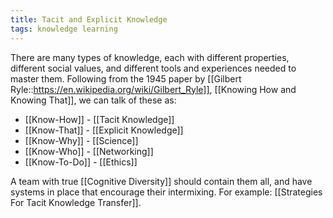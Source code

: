 ```yaml
---
title: Tacit and Explicit Knowledge
tags: knowledge learning 
---
```


There are many types of knowledge, each with different properties, different social values, and different tools and experiences needed to master them. Following from the 1945 paper by [[Gilbert Ryle::https://en.wikipedia.org/wiki/Gilbert_Ryle]], [[Knowing How and Knowing That]], we can talk of these as:

- [[Know-How]] - [[Tacit Knowledge]]
- [[Know-That]] - [[Explicit Knowledge]]
- [[Know-Why]] - [[Science]]
- [[Know-Who]] - [[Networking]] 
- [[Know-To-Do]] - [[Ethics]]

A team with true [[Cognitive Diversity]] should contain them all, and have systems in place that encourage their intermixing. For example: [[Strategies For Tacit Knowledge Transfer]].
